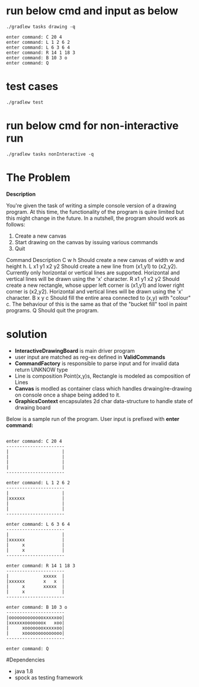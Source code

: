 # run below cmd and input as below
```
./gradlew tasks drawing -q

enter command: C 20 4
enter command: L 1 2 6 2
enter command: L 6 3 6 4
enter command: R 14 1 18 3
enter command: B 10 3 o
enter command: Q
```
# test cases 
```
./gradlew test

```

# run below cmd for non-interactive run
```
./gradlew tasks nonInteractive -q

```



# The Problem 

__Description__

You're given the task of writing a simple console version of a drawing program. 
At this time, the functionality of the program is quire limited but this might change in the future. 
In a nutshell, the program should work as follows:
 1. Create a new canvas
 2. Start drawing on the canvas by issuing various commands
 3. Quit


Command 		Description
C w h           Should create a new canvas of width w and height h.
L x1 y1 x2 y2   Should create a new line from (x1,y1) to (x2,y2). Currently only
                horizontal or vertical lines are supported. Horizontal and vertical lines
                will be drawn using the 'x' character.
R x1 y1 x2 y2   Should create a new rectangle, whose upper left corner is (x1,y1) and
                lower right corner is (x2,y2). Horizontal and vertical lines will be drawn
                using the 'x' character.
B x y c         Should fill the entire area connected to (x,y) with "colour" c. The
                behaviour of this is the same as that of the "bucket fill" tool in paint
                programs.
Q               Should quit the program.

# solution
 * **InteractiveDrawingBoard** is main driver program
 * user input are matched as reg-ex defined in **ValidCommands**
 * **CommandFactory** is responsible to parse input and for invalid data return UNKNOW type
 * Line is composition Point(x,y)s, Rectangle is modeled as composition of Lines
 * **Canvas** is modled as container class which handles drwaing/re-drawing on console once a shape being added to it.
 * **GraphicsContext** encapsulates 2d char data-structure to handle state of drwaing board


Below is a sample run of the program. User input is prefixed with **enter command:**
```

enter command: C 20 4
----------------------
|                    |
|                    |
|                    |
|                    |
----------------------

enter command: L 1 2 6 2
----------------------
|                    |
|xxxxxx              |
|                    |
|                    |
----------------------

enter command: L 6 3 6 4
----------------------
|                    |
|xxxxxx              |
|     x              |
|     x              |
----------------------

enter command: R 14 1 18 3
----------------------
|             xxxxx  |
|xxxxxx       x   x  |
|     x       xxxxx  |
|     x              |
----------------------

enter command: B 10 3 o
----------------------
|oooooooooooooxxxxxoo|
|xxxxxxooooooox   xoo|
|     xoooooooxxxxxoo|
|     xoooooooooooooo|
----------------------

enter command: Q
```
#Dependencies
* java 1.8
* spock as testing framework

